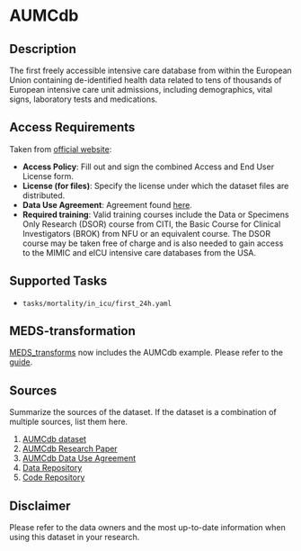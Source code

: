 # AUMCdb

## Description
The first freely accessible intensive care database from within the European Union containing de-identified health data related to tens of thousands of European intensive care unit admissions, including demographics, vital signs, laboratory tests and medications.

## Access Requirements
Taken from [official website](https://amsterdammedicaldatascience.nl/amsterdamumcdb/#requesting-access):
- **Access Policy**: Fill out and sign the combined Access and End User License form.
- **License (for files)**: Specify the license under which the dataset files are distributed.
- **Data Use Agreement**: Agreement found [here](https://amsterdammedicaldatascience.nl/content/uploads/sites/2/2022/12/arfeula_v1.6.pdf).
- **Required training**: Valid training courses include the Data or Specimens Only Research (DSOR) course from CITI, the Basic Course for Clinical Investigators (BROK) from NFU or an equivalent course. The DSOR course may be taken free of charge and is also needed to gain access to the MIMIC and eICU intensive care databases from the USA.

## Supported Tasks
- `tasks/mortality/in_icu/first_24h.yaml`

## MEDS-transformation
[MEDS_transforms](https://github.com/mmcdermott/MEDS_transforms) now includes the AUMCdb example. Please refer to the [guide](https://github.com/mmcdermott/MEDS_transforms/tree/main/AUMC_Example).

## Sources

Summarize the sources of the dataset. If the dataset is a combination of multiple sources, list them here.
1. [AUMCdb dataset](https://amsterdammedicaldatascience.nl/amsterdamumcdb/)
2. [AUMCdb Research Paper](https://journals.lww.com/ccmjournal/fulltext/2021/06000/sharing_icu_patient_data_responsibly_under_the.16.aspx)
3. [AUMCdb Data Use Agreement](https://amsterdammedicaldatascience.nl/content/uploads/sites/2/2022/12/arfeula_v1.6.pdf)
4. [Data Repository](https://easy.dans.knaw.nl/ui/home)
5. [Code Repository](https://github.com/AmsterdamUMC/AmsterdamUMCdb)

## Disclaimer
Please refer to the data owners and the most up-to-date information when using this dataset in your research.